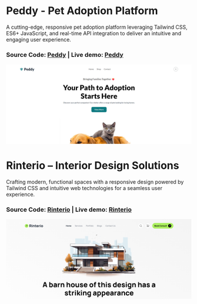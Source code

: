 # Peddy - Pet Adoption Platform
A cutting-edge, responsive pet adoption platform leveraging Tailwind CSS, ES6+ JavaScript, and real-time API integration to deliver an intuitive and engaging user experience.
### Source Code: [Peddy](https://github.com/khh-Niloy/ph-projects/tree/main/peddy) | Live demo: [Peddy](https://peddy-a5.netlify.app/)
![Screenshot](thumb-images/peddy.png)

##
##

# Rinterio – Interior Design Solutions
Crafting modern, functional spaces with a responsive design powered by Tailwind CSS and intuitive web technologies for a seamless user experience.
### Source Code: [Rinterio](https://github.com/khh-Niloy/ph-projects/tree/main/rinterio) | Live demo: [Rinterio](https://rinterio-a3.netlify.app/)
![Screenshot](thumb-images/rinterio.png)
